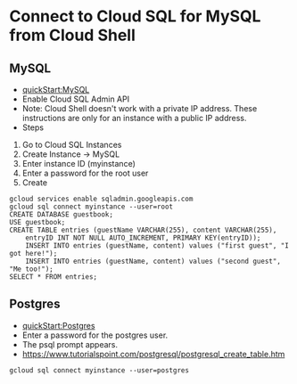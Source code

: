 # Connect to Cloud SQL for MySQL from Cloud Shell

## MySQL

- [quickStart:MySQL](https://cloud.google.com/sql/docs/mysql/connect-instance-cloud-shell)
- Enable Cloud SQL Admin API
- Note: Cloud Shell doesn't work with a private IP address. These instructions are only for an instance with a public IP address.
- Steps

1. Go to Cloud SQL Instances
2. Create Instance -> MySQL
3. Enter instance ID (myinstance)
4. Enter a password for the root user
5. Create

```
gcloud services enable sqladmin.googleapis.com
gcloud sql connect myinstance --user=root
CREATE DATABASE guestbook;
USE guestbook;
CREATE TABLE entries (guestName VARCHAR(255), content VARCHAR(255),
    entryID INT NOT NULL AUTO_INCREMENT, PRIMARY KEY(entryID));
    INSERT INTO entries (guestName, content) values ("first guest", "I got here!");
    INSERT INTO entries (guestName, content) values ("second guest", "Me too!");
SELECT * FROM entries;
```


## Postgres
- [quickStart:Postgres](https://cloud.google.com/sql/docs/postgres/connect-instance-cloud-shell)
- Enter a password for the postgres user.
- The psql prompt appears.
- https://www.tutorialspoint.com/postgresql/postgresql_create_table.htm

```
gcloud sql connect myinstance --user=postgres
```
